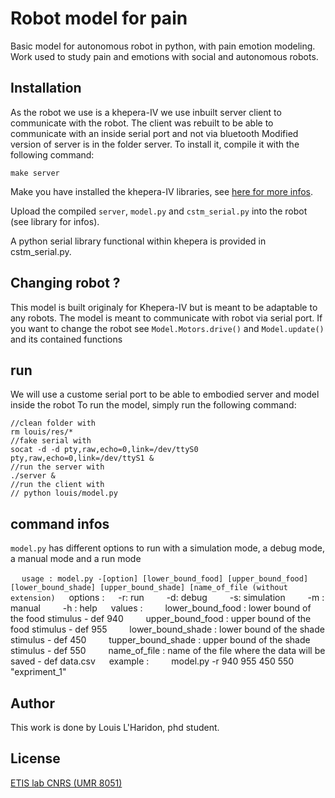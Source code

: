 # Robot model for pain
Basic model for autonomous robot in python, with pain emotion modeling. Work used to study pain and emotions with social and autonomous robots. 

## Installation
As the robot we use is a khepera-IV we use inbuilt server client to communicate with the robot.
The client was rebuilt to be able to communicate with an inside serial port and not via bluetooth
Modified version of server is in the folder server. To install it, compile it with the following command:
```
make server
```
Make you have installed the khepera-IV libraries, see [here for more infos](https://ftp.k-team.com/KheperaIV/software/Gumstix%20COM%20Y/UserManual/Khepera%20IV%20User%20Manual%204.x.pdf).

Upload the compiled ``server``, ``model.py`` and ``cstm_serial.py`` into the robot (see library for infos).

A python serial library functional within khepera is provided in cstm_serial.py.


## Changing robot ?
This model is built originaly for Khepera-IV but is meant to be adaptable to any robots.
The model is meant to communicate with robot via serial port.
If you want to change the robot see ``Model.Motors.drive()`` and ``Model.update()`` and its contained functions

## run

We will use a custome serial port to be able to embodied server and model inside the robot
To run the model, simply run the following command:
```
//clean folder with
rm louis/res/*
//fake serial with
socat -d -d pty,raw,echo=0,link=/dev/ttyS0 pty,raw,echo=0,link=/dev/ttyS1 &
//run the server with
./server &
//run the client with
// python louis/model.py
```

## command infos 
``model.py`` has different options to run with a simulation mode, a debug mode, a manual mode and a run mode

&emsp; ``usage : model.py -[option] [lower_bound_food] [upper_bound_food] [lower_bound_shade] [upper_bound_shade] [name_of_file (without extension)``
&emsp; options :
&emsp; -r: run
&emsp;&emsp; -d: debug
&emsp;&emsp; -s: simulation
&emsp;&emsp; -m : manual
&emsp;&emsp; -h : help
&emsp; values :
&emsp;&emsp; lower_bound_food : lower bound of the food stimulus - def 940
&emsp;&emsp; upper_bound_food : upper bound of the food stimulus - def 955
&emsp;&emsp; lower_bound_shade : lower bound of the shade stimulus - def 450
&emsp;&emsp; tupper_bound_shade : upper bound of the shade stimulus - def 550
&emsp;&emsp; name_of_file : name of the file where the data will be saved - def data.csv
&emsp; example : 
&emsp;&emsp; model.py -r 940 955 450 550 "expriment_1"


## Author
This work is done by Louis L'Haridon, phd student.

## License
[ETIS lab CNRS (UMR 8051)](https://www.etis-lab.fr/)
